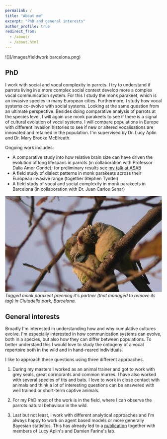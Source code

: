 ```yaml
---
permalink: /
title: "About me"
excerpt: "PhD and general interests"
author_profile: true
redirect_from: 
  - /about/
  - /about.html
---
```


![](/images/fieldwork barcelona.png)

## PhD

I work with social and vocal complexity in parrots. I try to understand if parrots living in a more complex social context develop more a complex vocal communication system. For this I study the monk parakeet, which is an invasive species in many European cities. Furthermore, I study how vocal systems co-evolve with social systems. Looking at the same question from an ultimate perspective. Besides doing comparative analysis of parrots at the species level, I will again use monk parakeets to see if there is a signal of cultural evolution of vocal systems. I will compare populations in Europe with different invasion histories to see if new or altered vocalisations are innovated and retained in the population. I'm supervised by Dr. Lucy Aplin and Dr. Mary Brooke McElreath. 

Ongoing work includes:

* A comparative study into how relative brain size can have driven the evolution of long lifespans in parrots (in collaboration with Professor Dalia Amor Conde); for preliminary results see [my talk at ASAB](https://www.youtube.com/watch?v=UuZCXxjj8S8&t=79s)
* A field study of dialect patterns in monk parakeets across their European invasive range (together Stephen Tyndel)
* A field study of vocal and social complexity in monk parakeets in Barcelona (in collaboration with Dr. Juan Carlos Senar)

![](/images/monks.png)
*Tagged monk parakeet preening it's partner (that managed to remove its tag) in Ciutadella park, Barcelona.*

## General interests

Broadly I'm interested in understanding how and why cumulative cultures evolve. I'm especially interested in how communication systems can evolve, both in a species, but also how they can differ between populations. To better understand this I would love to study the ontogeny of a vocal repertoire both in the wild and in hand-reared individuals. 

I like to approach these questions using three different approaches. 

1. During my masters I worked as an animal trainer and got to work with grey seals, great cormorants and common murres. I have also worked with several species of tits and bats. I love to work in close contact with animals and think a lot of interesting questions can be answered with well trained or short-term captive animals. 

2. For my PhD most of the work is in the field, where I can observe the parrots natural behaviour in the wild. 

3. Last but not least, I work with different analytical approaches and I'm always happy to work on agent based models or more generally Bayesian statistics. This has already led to a [publication](https://doi.org/10.1098/rspb.2020.3107) together with members of Lucy Aplin's and Damien Farine's lab. 

